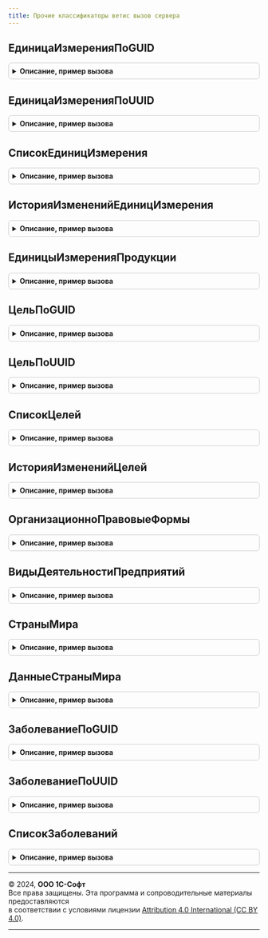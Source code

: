 ```yaml
---
title: Прочие классификаторы ветис вызов сервера
---
```



## ЕдиницаИзмеренияПоGUID
<details style="margin: 1em 0; padding: 0.5em; border: 1px solid #ccc; border-radius: 6px;">

<summary style="font-weight: bold; cursor: pointer;">Описание, пример вызова</summary>

```bsl

// Возвращает единицу измерения по идентификатору.
//
// Параметры:
//  Идентификатор - ОпределяемыйТип.УникальныйИдентификаторИС - Идентификатор.
//  ПараметрыОбмена - см. ИнтеграцияВЕТИС.ПараметрыОбмена
// Возвращаемое значение:
//  см. ИнтеграцияВЕТИС.ВыполнитьЗапросЭлементаКлассификатора
//
Функция ЕдиницаИзмеренияПоGUID(Идентификатор, ПараметрыОбмена = Неопределено) Экспорт
```

Пример вызова
```bsl
Результат = ПрочиеКлассификаторыВЕТИСВызовСервера.ЕдиницаИзмеренияПоGUID(Идентификатор, ПараметрыОбмена);
```
</details>

## ЕдиницаИзмеренияПоUUID
<details style="margin: 1em 0; padding: 0.5em; border: 1px solid #ccc; border-radius: 6px;">

<summary style="font-weight: bold; cursor: pointer;">Описание, пример вызова</summary>

```bsl

// Возвращает единицу измерения по идентификатору.
//
// Параметры:
//  Идентификатор - ОпределяемыйТип.УникальныйИдентификаторИС - Идентификатор.
//  ПараметрыОбмена - см. ИнтеграцияВЕТИС.ПараметрыОбмена
// Возвращаемое значение:
// см. ИнтеграцияВЕТИС.ВыполнитьЗапросЭлементаКлассификатора
//
Функция ЕдиницаИзмеренияПоUUID(Идентификатор, ПараметрыОбмена = Неопределено) Экспорт
```

Пример вызова
```bsl
Результат = ПрочиеКлассификаторыВЕТИСВызовСервера.ЕдиницаИзмеренияПоUUID(Идентификатор, ПараметрыОбмена);
```
</details>

## СписокЕдиницИзмерения
<details style="margin: 1em 0; padding: 0.5em; border: 1px solid #ccc; border-radius: 6px;">

<summary style="font-weight: bold; cursor: pointer;">Описание, пример вызова</summary>

```bsl

// Возвращает список единиц измерения.
//
// Параметры:
//  НомерСтраницы - Число - Номер страницы.
//  ХозяйствующийСубъект - СправочникСсылка.ХозяйствующиеСубъектыВЕТИС
//
// Возвращаемое значение:
//  см. ИнтеграцияВЕТИС.ВыполнитьЗапросЭлементовКлассификатора
//
Функция СписокЕдиницИзмерения(НомерСтраницы = 1, ХозяйствующийСубъект = Неопределено) Экспорт
```

Пример вызова
```bsl
Результат = ПрочиеКлассификаторыВЕТИСВызовСервера.СписокЕдиницИзмерения(НомерСтраницы, ХозяйствующийСубъект);
```
</details>

## ИсторияИзмененийЕдиницИзмерения
<details style="margin: 1em 0; padding: 0.5em; border: 1px solid #ccc; border-radius: 6px;">

<summary style="font-weight: bold; cursor: pointer;">Описание, пример вызова</summary>

```bsl

// Возвращает список измененных за период элементов единиц измерения.
//
// Параметры:
//  Интервал - Структура - Структура со свойствами:
// * НачалоПериода - Дата - Дата начала периода.
// * КонецПериода - Дата - Дата окончания периода.
//  НомерСтраницы - Число - Номер страницы.
//  КоличествоЭлементовНаСтранице - Неопределено - Количество элементов на странице
//  ПараметрыОбмена - Неопределено - Параметры обмена
//
// Возвращаемое значение:
// см. ИнтеграцияВЕТИС.ВыполнитьЗапросЭлементовКлассификатора
//
Функция ИсторияИзмененийЕдиницИзмерения(Интервал, НомерСтраницы = 1, Экспорт
```

Пример вызова
```bsl
Результат = ПрочиеКлассификаторыВЕТИСВызовСервера.ИсторияИзмененийЕдиницИзмерения(Интервал, НомерСтраницы, );
```
</details>

## ЕдиницыИзмеренияПродукции
<details style="margin: 1em 0; padding: 0.5em; border: 1px solid #ccc; border-radius: 6px;">

<summary style="font-weight: bold; cursor: pointer;">Описание, пример вызова</summary>

```bsl

// Возвращает таблицу доступных единиц измерения для различных видов продукции.
//
// Возвращаемое значение:
//  ТаблицаЗначений - Единицы измерения продукции:
// * ТипПродукцииGUID - ОпределяемыйТип.УникальныйИдентификаторИС
// * ТипПродукции - ОпределяемыйТип.СтрокаВЕТИС
// * ПродукцияGUID - ОпределяемыйТип.УникальныйИдентификаторИС
// * Продукция - ОпределяемыйТип.СтрокаВЕТИС
// * ВидПродукцииGUID - ОпределяемыйТип.УникальныйИдентификаторИС
// * ВидПродукции - ОпределяемыйТип.СтрокаВЕТИС
// * ГруппаЕдиницИзмерения - ОпределяемыйТип.СтрокаВЕТИС
// * ЕдиницаИзмеренияGUID - ОпределяемыйТип.УникальныйИдентификаторИС
// * ЕдиницаИзмерения - ОпределяемыйТип.СтрокаВЕТИС
// * ЕдиницаИзмеренияСсылка - СправочникСсылка.ЕдиницыИзмеренияВЕТИС -
Функция ЕдиницыИзмеренияПродукции() Экспорт
```

Пример вызова
```bsl
Результат = ПрочиеКлассификаторыВЕТИСВызовСервера.ЕдиницыИзмеренияПродукции() 
```
</details>

## ЦельПоGUID
<details style="margin: 1em 0; padding: 0.5em; border: 1px solid #ccc; border-radius: 6px;">

<summary style="font-weight: bold; cursor: pointer;">Описание, пример вызова</summary>

```bsl

// Возвращает назначение груза по идентификатору.
//
// Параметры:
//  Идентификатор - ОпределяемыйТип.УникальныйИдентификаторИС - Идентификатор.
//  ПараметрыОбмена - см. ИнтеграцияВЕТИС.ПараметрыОбмена
// Возвращаемое значение:
//  см. ИнтеграцияВЕТИС.ВыполнитьЗапросЭлементаКлассификатора
//
Функция ЦельПоGUID(Идентификатор, ПараметрыОбмена = Неопределено) Экспорт
```

Пример вызова
```bsl
Результат = ПрочиеКлассификаторыВЕТИСВызовСервера.ЦельПоGUID(Идентификатор, ПараметрыОбмена);
```
</details>

## ЦельПоUUID
<details style="margin: 1em 0; padding: 0.5em; border: 1px solid #ccc; border-radius: 6px;">

<summary style="font-weight: bold; cursor: pointer;">Описание, пример вызова</summary>

```bsl

// Возвращает цель по идентификатору.
//
// Параметры:
//  Идентификатор - ОпределяемыйТип.УникальныйИдентификаторИС - Идентификатор.
//  ПараметрыОбмена - см. ИнтеграцияВЕТИС.ПараметрыОбмена
// Возвращаемое значение:
//  см. ИнтеграцияВЕТИС.ВыполнитьЗапросЭлементаКлассификатора
//
Функция ЦельПоUUID(Идентификатор, ПараметрыОбмена = Неопределено) Экспорт
```

Пример вызова
```bsl
Результат = ПрочиеКлассификаторыВЕТИСВызовСервера.ЦельПоUUID(Идентификатор, ПараметрыОбмена);
```
</details>

## СписокЦелей
<details style="margin: 1em 0; padding: 0.5em; border: 1px solid #ccc; border-radius: 6px;">

<summary style="font-weight: bold; cursor: pointer;">Описание, пример вызова</summary>

```bsl

// Возвращает список целей.
//
// Параметры:
//  НомерСтраницы - Число - Номер страницы.
//
// Возвращаемое значение:
// см. ИнтеграцияВЕТИС.ВыполнитьЗапросЭлементовКлассификатора
//
Функция СписокЦелей(НомерСтраницы = 1) Экспорт
```

Пример вызова
```bsl
Результат = ПрочиеКлассификаторыВЕТИСВызовСервера.СписокЦелей(НомерСтраницы);
```
</details>

## ИсторияИзмененийЦелей
<details style="margin: 1em 0; padding: 0.5em; border: 1px solid #ccc; border-radius: 6px;">

<summary style="font-weight: bold; cursor: pointer;">Описание, пример вызова</summary>

```bsl

// Возвращает список измененных за период целей.
//
// Параметры:
//  Интервал - Структура - Структура со свойствами:
// * НачалоПериода - Дата - Дата начала периода.
// * КонецПериода - Дата - Дата окончания периода.
//  НомерСтраницы - Число - Номер страницы.
//  КоличествоЭлементовНаСтранице - Неопределено - Количество элементов на странице
//  ПараметрыОбмена - см. ИнтеграцияВЕТИС.ПараметрыОбмена
//
// Возвращаемое значение:
// см. ИнтеграцияВЕТИС.ВыполнитьЗапросЭлементовКлассификатора
//
Функция ИсторияИзмененийЦелей(Интервал, НомерСтраницы = 1, Экспорт
```

Пример вызова
```bsl
Результат = ПрочиеКлассификаторыВЕТИСВызовСервера.ИсторияИзмененийЦелей(Интервал, НомерСтраницы, );
```
</details>

## ОрганизационноПравовыеФормы
<details style="margin: 1em 0; padding: 0.5em; border: 1px solid #ccc; border-radius: 6px;">

<summary style="font-weight: bold; cursor: pointer;">Описание, пример вызова</summary>

```bsl

// Организационно правовые формы.
//
// Возвращаемое значение:
//  ТаблицаЗначений - Организационно правовые формы:
// * Код - ОпределяемыйТип.СтрокаВЕТИС
// * GUID - ОпределяемыйТип.УникальныйИдентификаторИС
// * Наименование - ОпределяемыйТип.СтрокаВЕТИС
Функция ОрганизационноПравовыеФормы() Экспорт
```

Пример вызова
```bsl
Результат = ПрочиеКлассификаторыВЕТИСВызовСервера.ОрганизационноПравовыеФормы() 
```
</details>

## ВидыДеятельностиПредприятий
<details style="margin: 1em 0; padding: 0.5em; border: 1px solid #ccc; border-radius: 6px;">

<summary style="font-weight: bold; cursor: pointer;">Описание, пример вызова</summary>

```bsl

// Виды деятельности предприятий.
//
// Возвращаемое значение:
//  ТаблицаЗначений - Виды деятельности предприятий:
// * GUID - ОпределяемыйТип.УникальныйИдентификаторИС
// * Наименование - ОпределяемыйТип.СтрокаВЕТИС
Функция ВидыДеятельностиПредприятий() Экспорт
```

Пример вызова
```bsl
Результат = ПрочиеКлассификаторыВЕТИСВызовСервера.ВидыДеятельностиПредприятий() 
```
</details>

## СтраныМира
<details style="margin: 1em 0; padding: 0.5em; border: 1px solid #ccc; border-radius: 6px;">

<summary style="font-weight: bold; cursor: pointer;">Описание, пример вызова</summary>

```bsl

// Страны мира.
//
// Возвращаемое значение:
//  ТаблицаЗначений - Страны мира:
// * КодАльфа2  - ОпределяемыйТип.СтрокаВЕТИС
// * КодАльфа3 - ОпределяемыйТип.СтрокаВЕТИС
// * GUID - ОпределяемыйТип.УникальныйИдентификаторИС
// * Наименование - ОпределяемыйТип.СтрокаВЕТИС
Функция СтраныМира() Экспорт
```

Пример вызова
```bsl
Результат = ПрочиеКлассификаторыВЕТИСВызовСервера.СтраныМира() 
```
</details>

## ДанныеСтраныМира
<details style="margin: 1em 0; padding: 0.5em; border: 1px solid #ccc; border-radius: 6px;">

<summary style="font-weight: bold; cursor: pointer;">Описание, пример вызова</summary>

```bsl

// Данные страны мира.
//
// Параметры:
//  Страна - СправочникСсылка.СтраныМира
//  СтраныМира - СправочникСсылка.СтраныМира - Страны мира
//
// Возвращаемое значение:
//  Структура - Данные страны мира:
// * Идентификатор - ОпределяемыйТип.УникальныйИдентификаторИС -
// * Наименование - ОпределяемыйТип.СтрокаВЕТИС -
Функция ДанныеСтраныМира(Страна, СтраныМира = Неопределено) Экспорт
```

Пример вызова
```bsl
Результат = ПрочиеКлассификаторыВЕТИСВызовСервера.ДанныеСтраныМира(Страна, СтраныМира);
```
</details>

## ЗаболеваниеПоGUID
<details style="margin: 1em 0; padding: 0.5em; border: 1px solid #ccc; border-radius: 6px;">

<summary style="font-weight: bold; cursor: pointer;">Описание, пример вызова</summary>

```bsl

// Возвращает назначение груза по идентификатору.
//
// Параметры:
//  Идентификатор - ОпределяемыйТип.УникальныйИдентификаторИС - Идентификатор.
//  ПараметрыОбмена - см. ИнтеграцияВЕТИС.ПараметрыОбмена
// Возвращаемое значение:
//  см. ИнтеграцияВЕТИС.ВыполнитьЗапросЭлементаКлассификатора
//
Функция ЗаболеваниеПоGUID(Идентификатор, ПараметрыОбмена = Неопределено) Экспорт
```

Пример вызова
```bsl
Результат = ПрочиеКлассификаторыВЕТИСВызовСервера.ЗаболеваниеПоGUID(Идентификатор, ПараметрыОбмена);
```
</details>

## ЗаболеваниеПоUUID
<details style="margin: 1em 0; padding: 0.5em; border: 1px solid #ccc; border-radius: 6px;">

<summary style="font-weight: bold; cursor: pointer;">Описание, пример вызова</summary>

```bsl

// Возвращает цель по идентификатору.
//
// Параметры:
//  Идентификатор - ОпределяемыйТип.УникальныйИдентификаторИС - Идентификатор.
//  ПараметрыОбмена - см. ИнтеграцияВЕТИС.ПараметрыОбмена
// Возвращаемое значение:
//  см. ИнтеграцияВЕТИС.ВыполнитьЗапросЭлементаКлассификатора
//
Функция ЗаболеваниеПоUUID(Идентификатор, ПараметрыОбмена = Неопределено) Экспорт
```

Пример вызова
```bsl
Результат = ПрочиеКлассификаторыВЕТИСВызовСервера.ЗаболеваниеПоUUID(Идентификатор, ПараметрыОбмена);
```
</details>

## СписокЗаболеваний
<details style="margin: 1em 0; padding: 0.5em; border: 1px solid #ccc; border-radius: 6px;">

<summary style="font-weight: bold; cursor: pointer;">Описание, пример вызова</summary>

```bsl

// Возвращает список заболеваний.
//
// Параметры:
//  НомерСтраницы - Число - Номер страницы.
//
// Возвращаемое значение:
//  см. ИнтеграцияВЕТИС.ВыполнитьЗапросЭлементаКлассификатора
//
Функция СписокЗаболеваний(НомерСтраницы = 1) Экспорт
```

Пример вызова
```bsl
Результат = ПрочиеКлассификаторыВЕТИСВызовСервера.СписокЗаболеваний(НомерСтраницы);
```
</details>

---

© 2024, **ООО 1С-Софт**  
Все права защищены. Эта программа и сопроводительные материалы предоставляются  
в соответствии с условиями лицензии [Attribution 4.0 International (CC BY 4.0)](https://creativecommons.org/licenses/by/4.0/legalcode).

---
